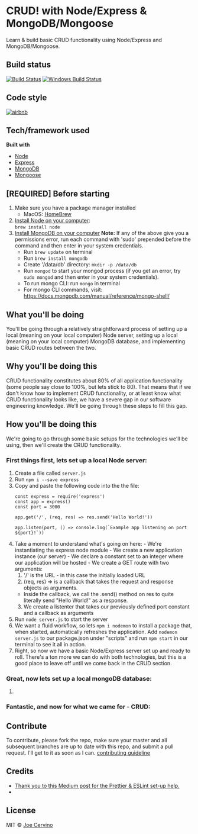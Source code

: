 # CRUD! with Node/Express & MongoDB/Mongoose
Learn &amp; build basic CRUD functionality using Node/Express and MongoDB/Mongoose.

## Build status

[![Build Status](https://travis-ci.org/akashnimare/foco.svg?branch=master)](https://travis-ci.org/akashnimare/foco)
[![Windows Build Status](https://ci.appveyor.com/api/projects/status/github/akashnimare/foco?branch=master&svg=true)](https://ci.appveyor.com/project/akashnimare/foco/branch/master)

## Code style

[![airbnb](https://img.shields.io/badge/code%20style-airbnb-brightgreen.svg?style=flat)](https://github.com/airbnb/javascript)

## Tech/framework used
<b>Built with</b>

- [Node](https://nodejs.org/en/)
- [Express](https://expressjs.com/)
- [MongoDB](https://github.com/mongodb/node-mongodb-native)
- [Mongoose](https://mongoosejs.com/)

## [REQUIRED] Before starting

1. Make sure you have a package manager installed
    - MacOS: [HomeBrew](https://brew.sh/)
2. [Install Node on your computer](https://nodejs.org/en/download/package-manager/):  
    ``` brew install node ```
3. [Install MongoDB on your computer](https://github.com/mongodb/node-mongodb-native)
    **Note:** If any of the above give you a permissions error, run each command with 'sudo' prepended before the command and      then enter in your system credentials.
    - Run `brew update` on terminal
    - Run `brew install mongodb`
    - Create '/data/db' directory: `mkdir -p /data/db`
    - Run `mongod` to start your mongod process (if you get an error, try `sudo mongod` and then enter in your system credentials).
    - To run mongo CLI: run `mongo` in terminal
    - For mongo CLI commands, visit: https://docs.mongodb.com/manual/reference/mongo-shell/

## What you'll be doing

You'll be going through a relatively straightforward process of setting up a local (meaning on your local computer) Node server, setting up a local (meaning on your local computer) MongoDB database, and implementing basic CRUD routes between the two.

## Why you'll be doing this

CRUD functionality constitutes about 80% of all application functionality (some people say close to 100%, but lets stick to 80). That means that if we don't know how to implement CRUD functionality, or at least know what CRUD functionality looks like, we have a severe gap in our software engineering knowledge. We'll be going through these steps to fill this gap.

## How you'll be doing this

We're going to go through some basic setups for the technologies we'll be using, then we'll create the CRUD functionality.

### First things first, lets set up a local Node server:
1. Create a file called ```server.js```
2. Run ```npm i --save express```
3. Copy and paste the following code into the the file:
    ```
    const express = require('express')
    const app = express()
    const port = 3000

    app.get('/', (req, res) => res.send('Hello World!'))

    app.listen(port, () => console.log(`Example app listening on port ${port}!`))
    ```
  4. Take a moment to understand what's going on here:
    - We're instantiating the express node module
    - We create a new application instance (our server)
    - We declare a constant set to an integer where our application will be hosted
    - We create a GET route with two arguments:
      1. '/' is the URL - in this case the initially loaded URL
      2. (req, res) => is a callback that takes the request and response objects as arguments.
        - Inside the callback, we call the .send() method on res to quite literally send "Hello World!" as a response.
      3. We create a listenter that takes our previously defined port constant and a callback as arguments
  5. Run ```node server.js``` to start the server
  6. We want a fluid workflow, so lets ```npm i nodemon``` to install a package that, when started, automatically refreshes the application. Add `nodemon server.js` to our package.json under "scripts" and run ```npm start``` in our terminal to see it all in action.
  7. Right, so now we have a basic Node/Express server set up and ready to roll. There's a ton more we can do with both technologies, but this is a good place to leave off until we come back in the CRUD section.

### Great, now lets set up a local mongoDB database:
1. 


### Fantastic, and now for what we came for - CRUD:



## Contribute

To contribute, please fork the repo, make sure your master and all subsequent branches are up to date with this repo, and submit a pull request. I'll get to it as soon as I can.
[contributing guideline](https://github.com/zulip/zulip-electron/blob/master/CONTRIBUTING.md)

## Credits
- [Thank you to this Medium post for the Prettier & ESLint set-up help.](https://blog.echobind.com/integrating-prettier-eslint-airbnb-style-guide-in-vscode-47f07b5d7d6a)
- 

## License

MIT © [Joe Cervino](https://www.linkedin.com/in/josephcervino/)
